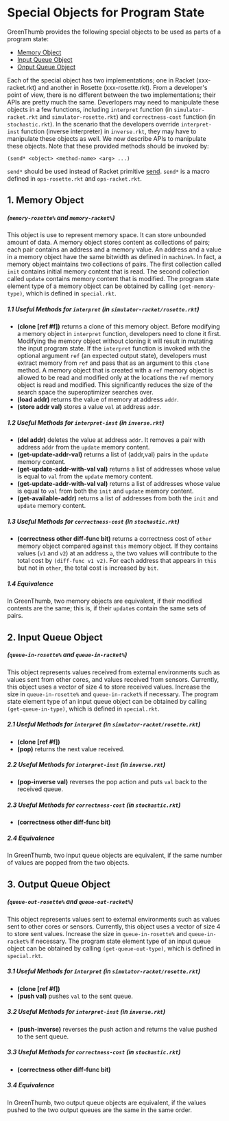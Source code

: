# Special Objects for Program State

GreenThumb provides the following special objects to be used as parts of a program state:
- [Memory Object](#memory)
- [Input Queue Object](#input-queue)
- [Onput Queue Object](#output-queue)


Each of the special object has two implementations; one in Racket (xxx-racket.rkt) and another in Rosette (xxx-rosette.rkt). From a developer's point of view, there is no different between the two implementations; their APIs are pretty much the same. Deverlopers may need to manipulate these objects in a few functions, including `interpret` function (in `simulator-racket.rkt` and `simulator-rosette.rkt`) and `correctness-cost` function (in `stochastic.rkt`). In the scenario that the developers override `interpret-inst` function (inverse interpreter) in `inverse.rkt`, they may have to manipulate these objects as well. We now describe APIs to manipulate these objects. Note that these provided methods should be invoked by:
```racket
(send* <object> <method-name> <arg> ...)
```
`send*` should be used instead of Racket primitive [send](https://docs.racket-lang.org/reference/ivaraccess.html#%28part._methodcalls%29). `send*` is a macro defined in `ops-rosette.rkt` and `ops-racket.rkt`.

<a name="memory"></a>
## 1. Memory Object
##### (`memory-rosette%` and `memory-racket%`)
This object is use to represent memory space. It can store unbounded amount of data. A memory object stores content as collections of pairs; each pair contains an address and a memory value. An address and a value in a memory object have the same bitwidth as defined in `machine%`.
In fact, a memory object maintains two collections of pairs. The first collection called `init` contains initial memory content that is read. The second collection called `update` contains memory content that is modified. The program state element type of a memory object can be obtained by calling `(get-memory-type)`, which is defined in `special.rkt`.

##### 1.1 Useful Methods for `interpret` (in `simulator-racket/rosette.rkt`)
- **(clone [ref #f])** returns a clone of this memory object. Before modifying a memory object in `interpret` function, developers need to clone it first. Modifying the memory object without cloning it will result in mutating the input program state. If the `interpret` function is invoked with the optional argument `ref` (an expected output state), developers must extract memory from `ref` and pass that as an argument to this `clone` method. A memory object that is created with a `ref` memory object is allowed to be read and modified only at the locations the `ref` memory object is read and modified. This significantly reduces the size of the search space the superoptimizer searches over.
- **(load addr)** returns the value of memory at address `addr`.
- **(store addr val)** stores a value `val` at address `addr`.

##### 1.2 Useful Methods for `interpret-inst` (in `inverse.rkt`)
- **(del addr)** deletes the value at address `addr`. It removes a pair with address `addr` from the `update` memory content.
- **(get-update-addr-val)** returns a list of (addr,val) pairs in the `update` memory content.
- **(get-update-addr-with-val val)** returns a list of addresses whose value is equal to `val`  from the `update` memory content.
- **(get-update-addr-with-val val)** returns a list of addresses whose value is equal to `val` from both the `init` and `update` memory content.
- **(get-available-addr)** returns a list of addresses from both the `init` and `update` memory content.


##### 1.3 Useful Methods for `correctness-cost` (in `stochastic.rkt`)
- **(correctness other diff-func bit)** returns a correctness cost of `other` memory object compared against `this` memory object. If they contains values (`v1` and `v2`) at an address `a`, the two values will contribute to the total cost by `(diff-func v1 v2)`. For each address that appears in `this` but not in `other`, the total cost is increased by `bit`.

##### 1.4 Equivalence
In GreenThumb, two memory objects are equivalent, if their modified contents are the same; this is, if their `update`s contain the same sets of pairs.

<a name="input-queue"></a>
## 2. Input Queue Object
##### (`queue-in-rosette%` and `queue-in-racket%`)
This object represents values received from external environments such as values sent from other cores, and values received from sensors. Currently, this object uses a vector of size 4 to store received values. Increase the size in `queue-in-rosette%` and `queue-in-racket%` if necessary. The program state element type of an input queue object can be obtained by calling `(get-queue-in-type)`, which is defined in `special.rkt`.

##### 2.1 Useful Methods for `interpret` (in `simulator-racket/rosette.rkt`)
- **(clone [ref #f])**
- **(pop)** returns the next value received.

##### 2.2 Useful Methods for `interpret-inst` (in `inverse.rkt`)
- **(pop-inverse val)** reverses the pop action and puts `val` back to the received queue.

##### 2.3 Useful Methods for `correctness-cost` (in `stochastic.rkt`)
- **(correctness other diff-func bit)**

##### 2.4 Equivalence
In GreenThumb, two input queue objects are equivalent, if the same number of values are popped from the two objects.

<a name="output-queue"></a>
## 3. Output Queue Object
##### (`queue-out-rosette%` and `queue-out-racket%`)
This object represents values sent to external environments such as values sent to other cores or sensors. Currently, this object uses a vector of size 4 to store sent values. Increase the size in `queue-in-rosette%` and `queue-in-racket%` if necessary. The program state element type of an input queue object can be obtained by calling `(get-queue-out-type)`, which is defined in `special.rkt`.

##### 3.1 Useful Methods for `interpret` (in `simulator-racket/rosette.rkt`)
- **(clone [ref #f])**
- **(push val)** pushes `val` to the sent queue.

##### 3.2 Useful Methods for `interpret-inst` (in `inverse.rkt`)
- **(push-inverse)** reverses the push action and returns the value pushed to the sent queue.

##### 3.3 Useful Methods for `correctness-cost` (in `stochastic.rkt`)
- **(correctness other diff-func bit)**

##### 3.4 Equivalence
In GreenThumb, two output queue objects are equivalent, if the values pushed to the two output queues are the same in the same order.
